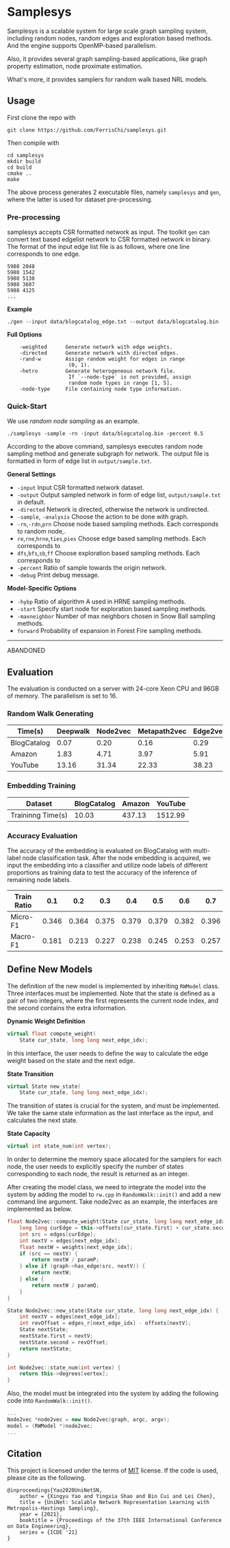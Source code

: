 # Samplesys

Samplesys is a scalable system for large scale graph sampling system, including random nodes, random edges and exploration based methods. And the engine supports OpenMP-based parallelism. 

Also, it provides several graph sampling-based applications, like graph property estimation, node proximate estimation. 

What's more, it provides samplers for random walk based NRL models.

## Usage

First clone the repo with
```shell
git clone https://github.com/FerrisChi/samplesys.git
```
Then compile with
```shell
cd samplesys
mkdir build
cd build
cmake ..
make
```
The above process generates 2 executable files, namely `samplesys` and `gen`, where the latter is used for dataset pre-processing.

### Pre-processing

samplesys accepts CSR formatted network as input. The toolkit `gen` can convert text based edgelist network to CSR formatted network in binary. The format of the input edge list file is as follows, where one line corresponds to one edge.

```
5988 2048
5988 1542
5988 5138
5988 3607
5988 4125
...
```

**Example**
```shell
./gen --input data/blogcatalog_edge.txt --output data/blogcatalog.bin
```


**Full Options**
```
    -weighted      Generate network with edge weights.
    -directed      Generate network with directed edges.
    -rand-w        Assign random weight for edges in range
                    (0, 1).
    -hetro         Generate heterogeneous network file. 
                    If `--node-type` is not provided, assign 
                    random node types in range [1, 5].
    -node-type     File containing node type information.
```

### Quick-Start
We use *random node sampling* as an example.
```shell
./samplesys -sample -rn -input data/blogcatalog.bin -percent 0.5
```
According to the above command, samplesys executes random node sampling method and generate subgraph for network. The output file is formatted in form of edge list in `output/sample.txt`.

**General Settings**

* `-input` Input CSR formatted network dataset.
* `-output` Output sampled network in form of edge list, `output/sample.txt` in default.
* `-directed` Network is directed, otherwise the network is undirected.
* `-sample`, `-analysis` Choose the action to be done with graph.
* `-rn`,`-rdn`,`prn` Choose node based sampling methods. Each corresponds to random node,.
* `re`,`rne`,`hrne`,`ties`,`pies` Choose edge based sampling methods. Each corresponds to 
* `dfs`,`bfs`,`sb`,`ff` Choose exploration based sampling methods. Each corresponds to 
* `-percent` Ratio of sample towards the origin network.
* `-debug` Print debug message.

**Model-Specific Options**

* `-hybp` Ratio of algorithm A used in HRNE sampling methods.
* `-start` Specify start node for exploration based sampling methods.
* `-maxneighbor` Number of max neighbors chosen in Snow Ball sampling methods.
* `forward` Probability of expansion in Forest Fire sampling methods.





------

ABANDONED

## Evaluation

The evaluation is conducted on a server with 24-core Xeon CPU and 96GB of memory. The parallelism is set to 16.

### Random Walk Generating

| Time(s) | **Deepwalk** | **Node2vec** | **Metapath2vec** | **Edge2vec** | **Fairwalk** |
|-|--------------|--------------|------------------|-------------|--------------|
|BlogCatalog| 0.07 |0.20 |0.16 |0.29 |0.33 |
|Amazon     | 1.83 |4.71 |3.97 |5.91 |6.31 |
|YouTube     | 13.16 |31.34 |22.33 |38.23 |43.11 |


### Embedding Training
| Dataset | BlogCatalog | Amazon | YouTube |
| ------- | ----------- | ------ | ------- |
|Traininng Time(s) |10.03 |437.13 |1512.99 |

### Accuracy Evaluation
The accuracy of the embedding is evaluated on BlogCatalog with multi-label node classification task. After the node embedding is acquired, we input the embedding into a classifier and utilize node labels of different proportions as training data to test the accuracy of the inference of remaining node labels.

| Train Ratio | 0.1 | 0.2 | 0.3 | 0.4 | 0.5 | 0.6 | 0.7 | 0.8 | 0.9 |
| ----------- | --- | --- | --- | --- | --- | --- | --- | --- | --- |
|   Micro-F1  | 0.346 | 0.364 | 0.375 | 0.379 |0.379 |0.382 | 0.396 |0.401 |0.399 |
|   Macro-F1  |0.181 |0.213 |0.227 |0.238 |0.245 |0.253 |0.257 |0.254 | 0.256|

## Define New Models
The definition of the new model is implemented by inheriting `RWModel` class. Three interfaces must be implemented. 
Note that the state is defined as a pair of two integers, where the first represents the current node index, and the second contains the extra information.

**Dynamic Weight Definition**
```c++
virtual float compute_weight(
    State cur_state, long long next_edge_idx);
```
In this interface, the user needs to define the way to calculate the edge weight based on the state and the next edge. 

**State Transition**
```c++
virtual State new_state(
    State cur_state, long long next_edge_idx);
```
The transition of states is crucial for the system, and must be implemented. We take the same state information as the last interface as the input, and calculates the next state.

**State Capacity**
```c++
virtual int state_num(int vertex);
```
In order to determine the memory space allocated for the samplers for each node, the user needs to explicitly specify the number of states corresponding to each node, the result is returned as an integer.

After creating the model class, we need to integrate the model into the system by adding the model to `rw.cpp` in `RandomWalk::init()` and add a new command line argument. Take node2vec as an example, the interfaces are implemented as below.

```c++
float Node2vec::compute_weight(State cur_state, long long next_edge_idx) {
    long long curEdge = this->offsets[cur_state.first] + cur_state.second;
    int src = edges[curEdge];
    int nextV = edges[next_edge_idx];
    float nextW = weights[next_edge_idx];
    if (src == nextV) {
        return nextW / paramP;
    } else if (graph->has_edge(src, nextV)) {
        return nextW;
    } else {
        return nextW / paramQ;
    }
}

State Node2vec::new_state(State cur_state, long long next_edge_idx) {
    int nextV = edges[next_edge_idx];
    int revOffset = edges_r[next_edge_idx] - offsets[nextV];
    State nextState;
    nextState.first = nextV;
    nextState.second = revOffset;
    return nextState;
}

int Node2vec::state_num(int vertex) {
    return this->degrees[vertex];
}
```

Also, the model must be integrated into the system by adding the following code into `RandomWalk::init()`.
```c++
...
Node2vec *node2vec = new Node2vec(graph, argc, argv);
model = (RWModel *)node2vec;
...
```


## Citation

This project is licensed under the terms of [MIT](https://github.com/shaoyx/UniNet/blob/master/LICENSE) license. If the code is used, please cite as the following.
```
@inproceedings{Yao2020UniNetSN,
    author = {Xingyu Yao and Yingxia Shao and Bin Cui and Lei Chen},
    title = {UniNet: Scalable Network Representation Learning with Metropolis-Hastings Sampling},
    year = {2021},
    booktitle = {Proceedings of the 37th IEEE International Conference on Data Engineering},
    series = {ICDE '21}
}
```